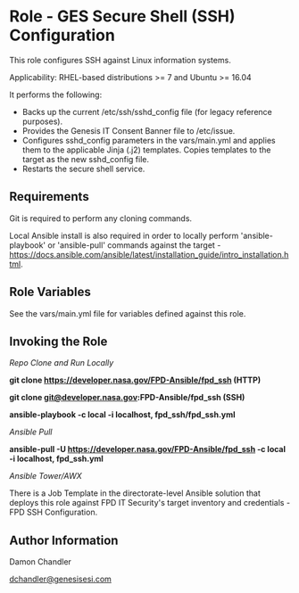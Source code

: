 Role - GES Secure Shell (SSH) Configuration
=========

This role configures SSH against Linux information systems.    

Applicability: RHEL-based distributions >= 7 and Ubuntu >= 16.04

It performs the following:
 
* Backs up the current /etc/ssh/sshd_config file (for legacy reference purposes).
* Provides the Genesis IT Consent Banner file to /etc/issue.
* Configures sshd_config parameters in the vars/main.yml and applies them to the applicable Jinja (.j2) templates.  Copies templates to the target as the new sshd_config file.
* Restarts the secure shell service.

Requirements
------------
Git is required to perform any cloning commands.

Local Ansible install is also required in order to locally perform 'ansible-playbook' or 'ansible-pull' commands against the target - https://docs.ansible.com/ansible/latest/installation_guide/intro_installation.html.

Role Variables
--------------

See the vars/main.yml file for variables defined against this role.

Invoking the Role
----------------

 *Repo Clone and Run Locally*

**git clone https://developer.nasa.gov/FPD-Ansible/fpd_ssh (HTTP)**

**git clone git@developer.nasa.gov:FPD-Ansible/fpd_ssh (SSH)**

**ansible-playbook -c local -i localhost, fpd_ssh/fpd_ssh.yml**

*Ansible Pull*

**ansible-pull -U https://developer.nasa.gov/FPD-Ansible/fpd_ssh -c local -i localhost, fpd_ssh.yml** 

*Ansible Tower/AWX*

There is a Job Template in the directorate-level Ansible solution that deploys this role against FPD IT Security's target inventory and credentials - FPD SSH Configuration.

Author Information
------------------

Damon Chandler
    
dchandler@genesisesi.com